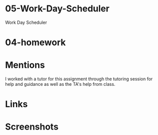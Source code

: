# 05-Work-Day-Scheduler
Work Day Scheduler

# 04-homework




# Mentions
I worked with a tutor for this assignment through the tutoring session for help and guidance as well as the TA's help from class.


# Links



# Screenshots
